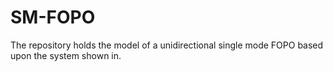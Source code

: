 # SM-FOPO

The repository holds the model of a unidirectional single mode FOPO based upon the system shown in. 
